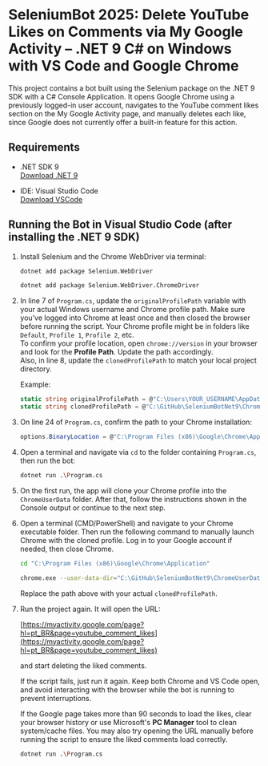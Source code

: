 # SeleniumBot 2025: Delete YouTube Likes on Comments via My Google Activity – .NET 9 C# on Windows with VS Code and Google Chrome

This project contains a bot built using the Selenium package on the .NET 9 SDK with a C# Console Application. It opens Google Chrome using a previously logged-in user account, navigates to the YouTube comment likes section on the My Google Activity page, and manually deletes each like, since Google does not currently offer a built-in feature for this action.

## Requirements

- .NET SDK 9  
  [Download .NET 9](https://dotnet.microsoft.com/en-us/download/dotnet/9.0)

- IDE: Visual Studio Code  
  [Download VSCode](https://code.visualstudio.com/download)

## Running the Bot in Visual Studio Code (after installing the .NET 9 SDK)

1. Install Selenium and the Chrome WebDriver via terminal:

   ```bash
   dotnet add package Selenium.WebDriver
   ```

   ```bash
   dotnet add package Selenium.WebDriver.ChromeDriver
   ```

2. In line 7 of `Program.cs`, update the `originalProfilePath` variable with your actual Windows username and Chrome profile path. Make sure you’ve logged into Chrome at least once and then closed the browser before running the script. Your Chrome profile might be in folders like `Default`, `Profile 1`, `Profile 2`, etc.  
   To confirm your profile location, open `chrome://version` in your browser and look for the **Profile Path**. Update the path accordingly.  
   Also, in line 8, update the `clonedProfilePath` to match your local project directory.

   Example:

   ```csharp
   static string originalProfilePath = @"C:\Users\YOUR_USERNAME\AppData\Local\Google\Chrome\User Data\Profile 2";
   static string clonedProfilePath = @"C:\GitHub\SeleniumBotNet9\ChromeUserData";
   ```

3. On line 24 of `Program.cs`, confirm the path to your Chrome installation:

   ```csharp
   options.BinaryLocation = @"C:\Program Files (x86)\Google\Chrome\Application\chrome.exe";
   ```

4. Open a terminal and navigate via `cd` to the folder containing `Program.cs`, then run the bot:

   ```bash
   dotnet run .\Program.cs
   ```

5. On the first run, the app will clone your Chrome profile into the `ChromeUserData` folder. After that, follow the instructions shown in the Console output or continue to the next step.

6. Open a terminal (CMD/PowerShell) and navigate to your Chrome executable folder. Then run the following command to manually launch Chrome with the cloned profile. Log in to your Google account if needed, then close Chrome.

   ```bash
   cd "C:\Program Files (x86)\Google\Chrome\Application"
   ```

   ```bash
   chrome.exe --user-data-dir="C:\GitHub\SeleniumBotNet9\ChromeUserData" --profile-directory=Default
   ```

   Replace the path above with your actual `clonedProfilePath`.

7. Run the project again. It will open the URL:

   [https://myactivity.google.com/page?hl=pt_BR&page=youtube_comment_likes](https://myactivity.google.com/page?hl=pt_BR&page=youtube_comment_likes)

   and start deleting the liked comments.

   If the script fails, just run it again. Keep both Chrome and VS Code open, and avoid interacting with the browser while the bot is running to prevent interruptions.

   If the Google page takes more than 90 seconds to load the likes, clear your browser history or use Microsoft's **PC Manager** tool to clean system/cache files. You may also try opening the URL manually before running the script to ensure the liked comments load correctly.

   ```bash
   dotnet run .\Program.cs
   ```
